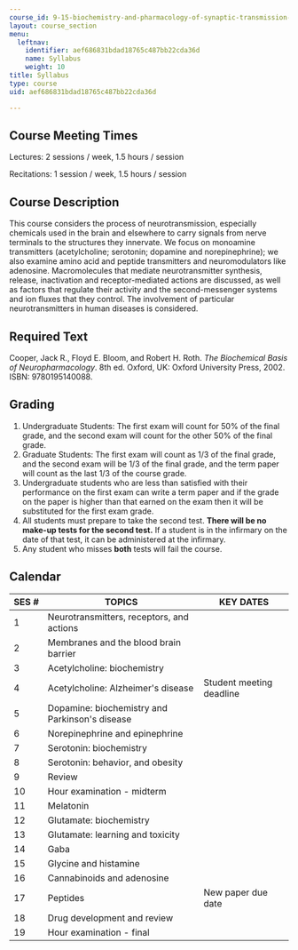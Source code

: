 ```yaml
---
course_id: 9-15-biochemistry-and-pharmacology-of-synaptic-transmission-fall-2007
layout: course_section
menu:
  leftnav:
    identifier: aef686831bdad18765c487bb22cda36d
    name: Syllabus
    weight: 10
title: Syllabus
type: course
uid: aef686831bdad18765c487bb22cda36d

---
```


Course Meeting Times
--------------------

Lectures: 2 sessions / week, 1.5 hours / session

Recitations: 1 session / week, 1.5 hours / session

Course Description
------------------

This course considers the process of neurotransmission, especially chemicals used in the brain and elsewhere to carry signals from nerve terminals to the structures they innervate. We focus on monoamine transmitters (acetylcholine; serotonin; dopamine and norepinephrine); we also examine amino acid and peptide transmitters and neuromodulators like adenosine. Macromolecules that mediate neurotransmitter synthesis, release, inactivation and receptor-mediated actions are discussed, as well as factors that regulate their activity and the second-messenger systems and ion fluxes that they control. The involvement of particular neurotransmitters in human diseases is considered.

Required Text
-------------

Cooper, Jack R., Floyd E. Bloom, and Robert H. Roth. _The Biochemical Basis of Neuropharmacology_. 8th ed. Oxford, UK: Oxford University Press, 2002. ISBN: 9780195140088.

Grading
-------

1.  Undergraduate Students: The first exam will count for 50% of the final grade, and the second exam will count for the other 50% of the final grade.
2.  Graduate Students: The first exam will count as 1/3 of the final grade, and the second exam will be 1/3 of the final grade, and the term paper will count as the last 1/3 of the course grade.
3.  Undergraduate students who are less than satisfied with their performance on the first exam can write a term paper and if the grade on the paper is higher than that earned on the exam then it will be substituted for the first exam grade.
4.  All students must prepare to take the second test. **There will be no make-up tests for the second test.** If a student is in the infirmary on the date of that test, it can be administered at the infirmary.
5.  Any student who misses **both** tests will fail the course.

Calendar
--------

| SES # | TOPICS | KEY DATES |
| --- | --- | --- |
| 1 | Neurotransmitters, receptors, and actions | &nbsp; |
| 2 | Membranes and the blood brain barrier | &nbsp; |
| 3 | Acetylcholine: biochemistry | &nbsp; |
| 4 | Acetylcholine: Alzheimer's disease | Student meeting deadline |
| 5 | Dopamine: biochemistry and Parkinson's disease | &nbsp; |
| 6 | Norepinephrine and epinephrine | &nbsp; |
| 7 | Serotonin: biochemistry | &nbsp; |
| 8 | Serotonin: behavior, and obesity | &nbsp; |
| 9 | Review | &nbsp; |
| 10 | Hour examination - midterm | &nbsp; |
| 11 | Melatonin | &nbsp; |
| 12 | Glutamate: biochemistry | &nbsp; |
| 13 | Glutamate: learning and toxicity | &nbsp; |
| 14 | Gaba | &nbsp; |
| 15 | Glycine and histamine | &nbsp; |
| 16 | Cannabinoids and adenosine | &nbsp; |
| 17 | Peptides | New paper due date |
| 18 | Drug development and review | &nbsp; |
| 19 | Hour examination - final |